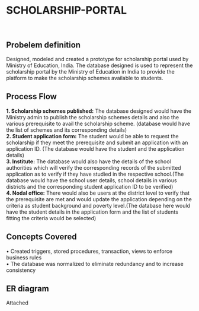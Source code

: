 # SCHOLARSHIP-PORTAL <br><br>

## Probelem definition
Designed, modeled and created a prototype for scholarship portal used by Ministry of Education, India. The database designed is used to 
represent the scholarship portal by the Ministry of Education in India to provide the platform to make 
the scholarship schemes available to students.

## Process Flow 

<b>1. Scholarship schemes published:</b> The database designed would have the Ministry admin to publish the scholarship schemes details and also 
the various prerequisite to avail the scholarship scheme. (database would have the list of schemes and its corresponding details) <br>
<b>2. Student application form:</b> The student would be able to request the scholarship if they meet the prerequisite and submit an application 
with an application ID. (The database would have the student and the application details) <br>
<b>3. Institute:</b>  The database would also have the details of the school authorities which will verify the corresponding records of the submitted 
application as to verify if they have studied in the respective school.(The database would have the school user details, school details in 
various districts and the corresponding student application ID to be verified)<br>
<b>4. Nodal office:</b>  There would also be users at the district level to verify that the prerequisite are met and would update the 
application depending on the criteria as student background and poverty level.(The database here would have the student details in the 
application form and the list of students fitting the criteria would be selected)<br>

## Concepts Covered
•	Created triggers, stored procedures, transaction, views to enforce business rules <br>
•	The database was normalized to eliminate redundancy and to increase consistency <br>

## ER diagram ##
Attached 
